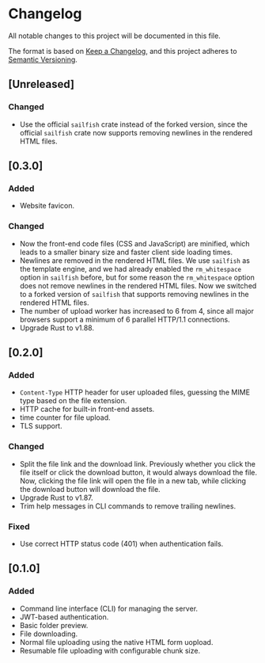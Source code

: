 # Changelog

All notable changes to this project will be documented in this file.

The format is based on [Keep a Changelog](https://keepachangelog.com/en/1.1.0/),
and this project adheres to [Semantic Versioning](https://semver.org/spec/v2.0.0.html).

## [Unreleased]

### Changed

- Use the official `sailfish` crate instead of the forked version, since the official `sailfish` crate now supports removing newlines in the rendered HTML files.

## [0.3.0]

### Added

- Website favicon.

### Changed

- Now the front-end code files (CSS and JavaScript) are minified, which leads to a smaller binary size and faster client side loading times.
- Newlines are removed in the rendered HTML files. We use `sailfish` as the template engine, and we had already enabled the `rm_whitespace` option in `sailfish` before, but for some reason the `rm_whitespace` option does not remove newlines in the rendered HTML files. Now we switched to a forked version of `sailfish` that supports removing newlines in the rendered HTML files.
- The number of upload worker has increased to 6 from 4, since all major browsers support a minimum of 6 parallel HTTP/1.1 connections.
- Upgrade Rust to v1.88.

## [0.2.0]

### Added

- `Content-Type` HTTP header for user uploaded files, guessing the MIME type based on the file extension.
- HTTP cache for built-in front-end assets.
- time counter for file upload.
- TLS support.

### Changed

- Split the file link and the download link. Previously whether you click the file itself or click the download button, it would always download the file. Now, clicking the file link will open the file in a new tab, while clicking the download button will download the file.
- Upgrade Rust to v1.87.
- Trim help messages in CLI commands to remove trailing newlines.

### Fixed

- Use correct HTTP status code (401) when authentication fails.

## [0.1.0]

### Added

- Command line interface (CLI) for managing the server.
- JWT-based authentication.
- Basic folder preview.
- File downloading.
- Normal file uploading using the native HTML form uopload.
- Resumable file uploading with configurable chunk size.
